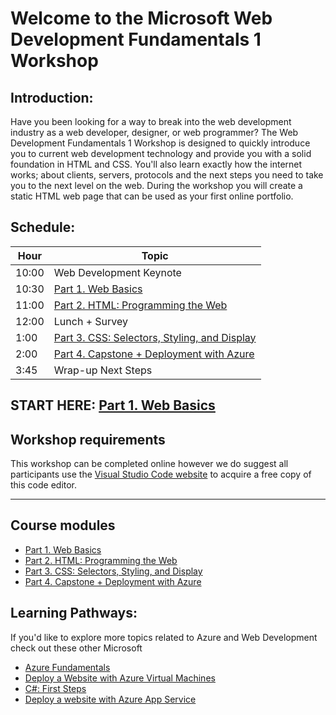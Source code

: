 # Welcome to the Microsoft Web Development Fundamentals 1 Workshop
## Introduction:
Have you been looking for a way to break into the web development industry as a web developer, designer, or web programmer? The Web Development Fundamentals 1 Workshop is designed to quickly introduce you to current web development technology and provide you with a solid foundation in HTML and CSS. You'll also learn exactly how the internet works; about clients, servers, protocols and the next steps you need to take you to the next level on the web. During the workshop you will create a static HTML web page that can be used as your first online portfolio.

## Schedule:

|Hour|Topic
|---|---|
|10:00	|Web Development Keynote
|10:30	|[Part 1. Web Basics](https://github.com/daniel-dc-cd/web-fundamentals-1/tree/master/Part%201.%20Web%20Basics)
|11:00  |[Part 2. HTML: Programming the Web](https://github.com/daniel-dc-cd/web-fundamentals-1/tree/master/Part%202.%20HTML)
|12:00	|Lunch + Survey
|1:00	|[Part 3. CSS: Selectors, Styling, and Display](https://github.com/daniel-dc-cd/web-fundamentals-1/tree/master/Part%203.%20CSS%20%26%20CSS3)
|2:00	|[Part 4. Capstone + Deployment with Azure](https://github.com/daniel-dc-cd/web-fundamentals-1/tree/master/Part%204.%20%20Capstone%20%2B%20Deployment)
|3:45	|Wrap-up Next Steps

## START HERE: [**Part 1. Web Basics**](https://github.com/daniel-dc-cd/web-fundamentals-1/tree/master/Part%201.%20Web%20Basics)

## Workshop requirements

This workshop can be completed online however we do suggest all participants use the [Visual Studio Code website](https://code.visualstudio.com/) to acquire a free copy of this code editor.

---
## Course modules
* [Part 1. Web Basics](https://github.com/daniel-dc-cd/web-fundamentals-1/tree/master/Part%201.%20Web%20Basics)
* [Part 2. HTML: Programming the Web](https://github.com/daniel-dc-cd/web-fundamentals-1/tree/master/Part%202.%20HTML)
* [Part 3. CSS: Selectors, Styling, and Display](https://github.com/daniel-dc-cd/web-fundamentals-1/tree/master/Part%203.%20CSS%20%26%20CSS3)
* [Part 4. Capstone + Deployment with Azure](https://github.com/daniel-dc-cd/web-fundamentals-1/tree/master/Part%204.%20%20Capstone%20%2B%20Deployment)

## Learning Pathways:
If you'd like to explore more topics related to Azure and Web Development check out these other Microsoft 	
* [Azure Fundamentals](https://docs.microsoft.com/en-us/learn/paths/azure-fundamentals/)	
* [Deploy a Website with Azure Virtual Machines](https://docs.microsoft.com/en-us/learn/paths/deploy-a-website-with-azure-virtual-machines/)	
* [C#: First Steps](https://docs.microsoft.com/en-us/learn/paths/csharp-first-steps/)	
* [Deploy a website with Azure App Service](https://docs.microsoft.com/en-us/learn/paths/deploy-a-website-with-azure-app-service/)		
